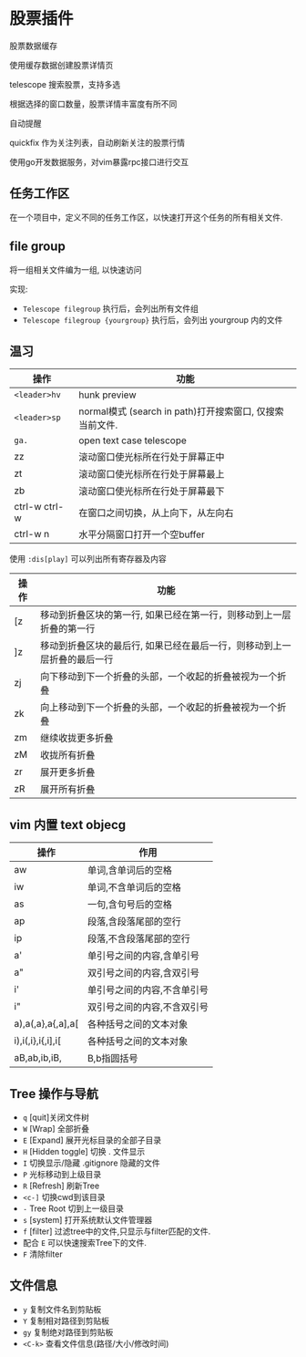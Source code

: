 股票插件
=======

股票数据缓存

使用缓存数据创建股票详情页

telescope 搜索股票，支持多选

根据选择的窗口数量，股票详情丰富度有所不同

自动提醒	

quickfix 作为关注列表，自动刷新关注的股票行情

使用go开发数据服务，对vim暴露rpc接口进行交互

任务工作区
----------

在一个项目中，定义不同的任务工作区，以快速打开这个任务的所有相关文件.

file group
---------

将一组相关文件编为一组, 以快速访问

实现:

* `Telescope filegroup` 执行后，会列出所有文件组
* `Telescope filegroup {yourgroup}` 执行后，会列出 yourgroup 内的文件

温习
----

| 操作          | 功能                                                     |
|---------------|----------------------------------------------------------|
| `<leader>hv`  | hunk preview                                             |
| `<leader>sp`  | normal模式 (search in path)打开搜索窗口, 仅搜索当前文件. |
| `ga.`         | open text case telescope                                 |
| zz            | 滚动窗口使光标所在行处于屏幕正中                         |
| zt            | 滚动窗口使光标所在行处于屏幕最上                         |
| zb            | 滚动窗口使光标所在行处于屏幕最下                         |
| ctrl-w ctrl-w | 在窗口之间切换，从上向下，从左向右                       |
| ctrl-w n      | 水平分隔窗口打开一个空buffer                             |

使用 `:dis[play]` 可以列出所有寄存器及内容

| 操作 | 功能                                                                     |
|------|--------------------------------------------------------------------------|
| [z   | 移动到折叠区块的第一行, 如果已经在第一行，则移动到上一层折叠的第一行     |
| ]z   | 移动到折叠区块的最后行, 如果已经在最后一行，则移动到上一层折叠的最后一行 |
| zj   | 向下移动到下一个折叠的头部，一个收起的折叠被视为一个折叠                 |
| zk   | 向上移动到下一个折叠的头部，一个收起的折叠被视为一个折叠                 |
| zm   | 继续收拢更多折叠                                                         |
| zM   | 收拢所有折叠                                                             |
| zr   | 展开更多折叠                                                             |
| zR   | 展开所有折叠                                                             |

## vim 内置 text objecg

| 操作              | 作用                        |
| --------          | --------------------------- |
| aw                | 单词,含单词后的空格         |
| iw                | 单词,不含单词后的空格       |
| as                | 一句,含句号后的空格         |
| ap                | 段落,含段落尾部的空行       |
| ip                | 段落,不含段落尾部的空行     |
| a'                | 单引号之间的内容,含单引号   |
| a"                | 双引号之间的内容,含双引号   |
| i'                | 单引号之间的内容,不含单引号 |
| i"                | 双引号之间的内容,不含双引号 |
| a),a(,a},a{,a],a[ | 各种括号之间的文本对象      |
| i),i(,i},i{,i],i[ | 各种括号之间的文本对象      |
| aB,ab,ib,iB,      | B,b指圆括号                 |


## Tree 操作与导航

- `q` [quit]关闭文件树
- `W` [Wrap] 全部折叠
- `E` [Expand] 展开光标目录的全部子目录
- `H`  [Hidden toggle] 切换 . 文件显示
- `I` 切换显示/隐藏 .gitignore 隐藏的文件
- `P` 光标移动到上级目录
- `R` [Refresh] 刷新Tree
- `<c-]` 切换cwd到该目录
- `-` Tree Root 切到上一级目录
- `s` [system]  打开系统默认文件管理器
- `f` [filter] 过滤tree中的文件,只显示与filter匹配的文件. 
- 配合 `E` 可以快速搜索Tree下的文件. 
- `F` 清除filter

## 文件信息

- `y`    复制文件名到剪贴板
- `Y`    复制相对路径到剪贴板
- `gy`   复制绝对路径到剪贴板
- `<C-k>` 查看文件信息(路径/大小/修改时间)
